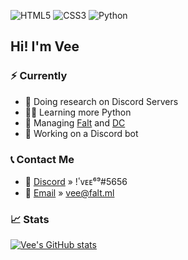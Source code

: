 <img alt="HTML5" src="https://img.shields.io/badge/html5%20-%23E34F26.svg?&style=for-the-badge&logo=html5&logoColor=white"/> <img alt="CSS3" src="https://img.shields.io/badge/css3%20-%231572B6.svg?&style=for-the-badge&logo=css3&logoColor=white"/> <img alt="Python" src="https://img.shields.io/badge/python%20-%2314354C.svg?&style=for-the-badge&logo=python&logoColor=white"/>

## Hi! I'm Vee

### ⚡ Currently 
- 🔎 Doing research on Discord Servers
- 👨‍💻 Learning more Python
- 🧰 Managing [Falt](https://discord.gg/ehMvhM7) and [DC](https://discord.gg/dankers)
- 🤖 Working on a Discord bot

### 📞 Contact Me
- 💭 [Discord](https://discord.gg/ehMvhM7) » !ٴᴠᴇᴇ⁶⁹#5656
- 📩 [Email]() » <vee@falt.ml>

### 📈 Stats  

[![Vee's GitHub stats](https://github-readme-stats.vercel.app/api?username=vee-git&count_private=true&theme=dark&bg_color=20,ff00c4,933fde,5e2ee8,0019db)](https://github.com/anuraghazra/github-readme-stats)
